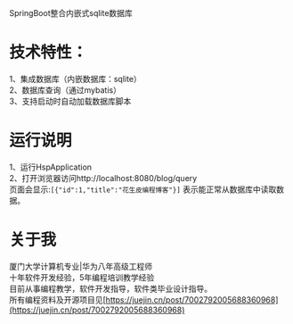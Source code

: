 SpringBoot整合内嵌式sqlite数据库
# 技术特性：  
1、集成数据库（内嵌数据库：sqlite）  
2、数据库查询（通过mybatis）  
3、支持启动时自动加载数据库脚本  


# 运行说明
1、运行HspApplication  
2、打开浏览器访问http://localhost:8080/blog/query  
页面会显示:`[{"id":1,"title":"花生皮编程博客"}]`
表示能正常从数据库中读取数据。


# 关于我
厦门大学计算机专业|华为八年高级工程师  
十年软件开发经验，5年编程培训教学经验  
目前从事编程教学，软件开发指导，软件类毕业设计指导。  
所有编程资料及开源项目见[https://juejin.cn/post/7002792005688360968](https://juejin.cn/post/7002792005688360968)